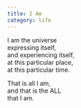 ```yaml
---
title: I Am
category: life
---
```

I am the universe  
expressing itself,  
and experiencing itself,  
at this particular place,  
at this particular time.

That is all I am,  
and that is the ALL  
that I am.
